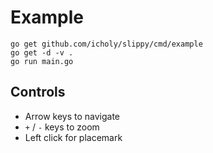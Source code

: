 # Example

```
go get github.com/icholy/slippy/cmd/example
go get -d -v .
go run main.go
```

## Controls

* Arrow keys to navigate
* `+` / `-` keys to zoom
* Left click for placemark
